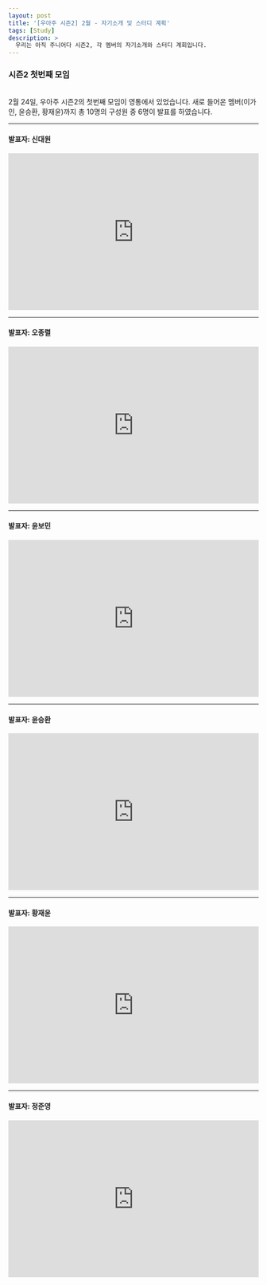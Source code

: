 ```yaml
---
layout: post  
title: '[우아주 시즌2] 2월 - 자기소개 및 스터디 계획'  
tags: [Study]  
description: >
  우리는 아직 주니어다 시즌2, 각 멤버의 자기소개와 스터디 계회입니다.  
---
```


### 시즌2 첫번째 모임  
<br/>
2월 24일, 우아주 시즌2의 첫번째 모임이 영통에서 있었습니다.  
새로 들어온 멤버(이가인, 윤승환, 황재윤)까지 총 10명의 구성원 중 6명이 발표를 하였습니다.  

***

#### 발표자: 신대원  

<iframe width="100%" height="315" src="https://www.youtube.com/embed/k8pmsHrf80o" frameborder="0" allow="autoplay; encrypted-media" allowfullscreen></iframe>  

***

#### 발표자: 오종렬  

<iframe width="100%" height="315" src="https://www.youtube.com/embed/AfJQJemEDEs" frameborder="0" allow="autoplay; encrypted-media" allowfullscreen></iframe>  

***

#### 발표자: 윤보민  

<iframe width="100%" height="315" src="https://www.youtube.com/embed/VKOmPleOGtk" frameborder="0" allow="autoplay; encrypted-media" allowfullscreen></iframe>  

***

#### 발표자: 윤승환  

<iframe width="100%" height="315" src="https://www.youtube.com/embed/7IYSkdkU3FY" frameborder="0" allow="autoplay; encrypted-media" allowfullscreen></iframe>  

***

#### 발표자: 황재윤  

<iframe width="100%" height="315" src="https://www.youtube.com/embed/BrXKmQ3PCRc" frameborder="0" allow="autoplay; encrypted-media" allowfullscreen></iframe>  

***

#### 발표자: 정준영  

<iframe width="100%" height="315" src="https://www.youtube.com/embed/eKb1UtxDQ0A" frameborder="0" allow="autoplay; encrypted-media" allowfullscreen></iframe>